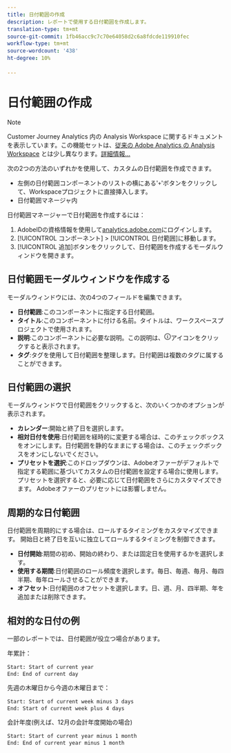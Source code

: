 ```yaml
---
title: 日付範囲の作成
description: レポートで使用する日付範囲を作成します。
translation-type: tm+mt
source-git-commit: 1fb46acc9c7c70e64058d2c6a8fdcde119910fec
workflow-type: tm+mt
source-wordcount: '438'
ht-degree: 10%

---
```



# 日付範囲の作成

>[!NOTE]
>
>Customer Journey Analytics 内の Analysis Workspace に関するドキュメントを表示しています。この機能セットは、[従来の Adobe Analytics の Analysis Workspace](https://docs.adobe.com/content/help/ja-JP/analytics/analyze/analysis-workspace/home.html) とは少し異なります。[詳細情報...](/help/getting-started/cja-aa.md)

次の2つの方法のいずれかを使用して、カスタムの日付範囲を作成できます。

* 左側の日付範囲コンポーネントのリストの横にある&#39;`+`&#39;ボタンをクリックして、Workspaceプロジェクトに直接挿入します。
* 日付範囲マネージャ内

日付範囲マネージャーで日付範囲を作成するには：

1. AdobeIDの資格情報を使用して[analytics.adobe.com](https://analytics.adobe.com)にログインします。
1. [!UICONTROL コンポーネント] > [!UICONTROL 日付範囲]に移動します。
1. [!UICONTROL 追加]ボタンをクリックして、日付範囲を作成するモーダルウィンドウを開きます。

## 日付範囲モーダルウィンドウを作成する

モーダルウィンドウには、次の4つのフィールドを編集できます。

* **日付範囲**:このコンポーネントに指定する日付範囲。
* **タイトル**:このコンポーネントに付ける名前。タイトルは、ワークスペースプロジェクトで使用されます。
* **説明**:このコンポーネントに必要な説明。この説明は、![i](../assets/i.png)アイコンをクリックすると表示されます。
* **タグ**:タグを使用して日付範囲を整理します。日付範囲は複数のタグに属することができます。

## 日付範囲の選択

モーダルウィンドウで日付範囲をクリックすると、次のいくつかのオプションが表示されます。

* **カレンダー**:開始と終了日を選択します。
* **相対日付を使用**:日付範囲を経時的に変更する場合は、このチェックボックスをオンにします。日付範囲を静的なままにする場合は、このチェックボックスをオンにしないでください。
* **プリセットを選択**:このドロップダウンは、Adobeオファーがデフォルトで指定する範囲に基づいてカスタムの日付範囲を設定する場合に使用します。プリセットを選択すると、必要に応じて日付範囲をさらにカスタマイズできます。 Adobeオファーのプリセットには影響しません。

## 周期的な日付範囲

日付範囲を周期的にする場合は、ロールするタイミングをカスタマイズできます。 開始日と終了日を互いに独立してロールするタイミングを制御できます。

* **日付開始**:期間の初め、開始の終わり、または固定日を使用するかを選択します。
* **使用する期間**:日付範囲のロール頻度を選択します。毎日、毎週、毎月、毎四半期、毎年ロールさせることができます。
* **オフセット**:日付範囲のオフセットを選択します。日、週、月、四半期、年を追加または削除できます。

## 相対的な日付の例

一部のレポートでは、日付範囲が役立つ場合があります。

年累計：

```text
Start: Start of current year
End: End of current day
```

先週の木曜日から今週の木曜日まで：

```text
Start: Start of current week minus 3 days
End: Start of current week plus 4 days
```

会計年度(例えば、12月の会計年度開始の場合)

```text
Start: Start of current year minus 1 month
End: End of current year minus 1 month
```
